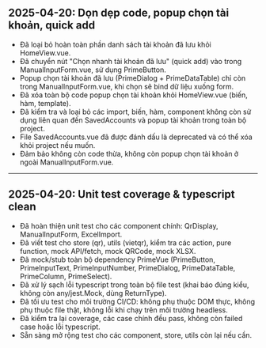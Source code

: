 ## 2025-04-20: Dọn dẹp code, popup chọn tài khoản, quick add

- Đã loại bỏ hoàn toàn phần danh sách tài khoản đã lưu khỏi HomeView.vue.
- Đã chuyển nút "Chọn nhanh tài khoản đã lưu" (quick add) vào trong ManualInputForm.vue, sử dụng PrimeButton.
- Popup chọn tài khoản đã lưu (PrimeDialog + PrimeDataTable) chỉ còn trong ManualInputForm.vue, khi chọn sẽ bind dữ liệu xuống form.
- Đã xóa toàn bộ code popup chọn tài khoản khỏi HomeView.vue (biến, hàm, template).
- Đã kiểm tra và loại bỏ các import, biến, hàm, component không còn sử dụng liên quan đến SavedAccounts và popup tài khoản trong toàn bộ project.
- File SavedAccounts.vue đã được đánh dấu là deprecated và có thể xóa khỏi project nếu muốn.
- Đảm bảo không còn code thừa, không còn popup chọn tài khoản ở ngoài ManualInputForm.vue.

---

## 2025-04-20: Unit test coverage & typescript clean

- Đã hoàn thiện unit test cho các component chính: QrDisplay, ManualInputForm, ExcelImport.
- Đã viết test cho store (qr), utils (vietqr), kiểm tra các action, pure function, mock API/fetch, mock QRCode, mock XLSX.
- Đã mock/stub toàn bộ dependency PrimeVue (PrimeButton, PrimeInputText, PrimeInputNumber, PrimeDialog, PrimeDataTable, PrimeColumn, PrimeSelect).
- Đã xử lý sạch lỗi typescript trong toàn bộ file test (khai báo đúng kiểu, không còn any/jest.Mock, dùng ReturnType<typeof vi.fn>).
- Đã tối ưu test cho môi trường CI/CD: không phụ thuộc DOM thực, không phụ thuộc file thật, không lỗi khi chạy trên môi trường headless.
- Đã kiểm tra lại coverage, các case chính đều pass, không còn failed case hoặc lỗi typescript.
- Sẵn sàng mở rộng test cho các component, store, utils còn lại nếu cần.
